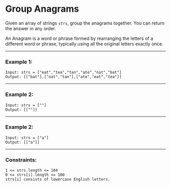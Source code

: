 # Group Anagrams

Given an array of strings ```strs```, group the anagrams together. You can return the answer in any order.

An Anagram is a word or phrase formed by rearranging the letters of a different word or phrase, typically using all the original letters exactly once.



---

### Example 1:

```
Input: strs = ["eat","tea","tan","ate","nat","bat"]
Output: [["bat"],["nat","tan"],["ate","eat","tea"]]
```
---

### Example 2:

```
Input: strs = [""]
Output: [[""]]
```
---

### Example 2:

```
Input: strs = ["a"]
Output: [["a"]]
```
---

### Constraints:

```
1 <= strs.length <= 104
0 <= strs[i].length <= 100
strs[i] consists of lowercase English letters.
```
